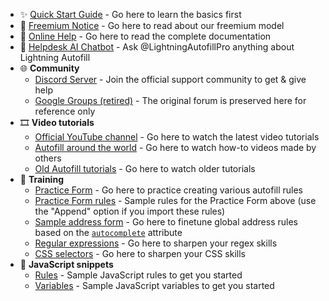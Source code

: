 - ✨ [Quick Start Guide](https://www.tohodo.com/autofill/quickstart.html) - Go here to learn the basics first
- 📢 [Freemium Notice](https://www.tohodo.com/autofill/freemium.html) - Go here to read about our freemium model
- 📕 [Online Help](https://www.tohodo.com/autofill/help.html) - Go here to read the complete documentation
- 🤖 [Helpdesk AI Chatbot](https://poe.com/LightningAutofillPro) - Ask @LightningAutofillPro anything about Lightning Autofill
- 🌐 **Community**
  - [Discord Server](https://discord.gg/NY6xxsQBRD) - Join the official support community to get & give help
  - [Google Groups (retired)](https://groups.google.com/g/chrome-autofill) - The original forum is preserved here for reference only
- 🎞️ **Video tutorials**
  - [Official YouTube channel](https://www.youtube.com/@lightningautofill) - Go here to watch the latest video tutorials
  - [Autofill around the world](https://www.youtube.com/playlist?list=PLwaOpg9d0KdXgwu7WlVILZCNGrKctUCoC) - Go here to watch how-to videos made by others
  - [Old Autofill tutorials](https://www.youtube.com/playlist?list=PLwaOpg9d0KdWp9kjGg4UyqJ6fGGzbtklK) - Go here to watch older tutorials
- 💪 **Training**
  - [Practice Form](https://www.tohodo.com/autofill/form.html) - Go here to practice creating various autofill rules
  - [Practice Form rules](https://pastebin.com/raw/k5j87pZB) - Sample rules for the Practice Form above (use the "Append" option if you import these rules)
  - [Sample address form](https://greenido.github.io/Product-Site-101/form-cc-example.html) - Go here to finetune global address rules based on the [`autocomplete`](https://developer.mozilla.org/docs/Web/HTML/Attributes/autocomplete) attribute
  - [Regular expressions](https://regex101.com/) - Go here to sharpen your regex skills
  - [CSS selectors](https://flukeout.github.io/) - Go here to sharpen your CSS skills
- 📜 **JavaScript snippets**
  - [Rules](https://github.com/thdoan/autofill-snippets/blob/main/rules.txt) - Sample JavaScript rules to get you started
  - [Variables](https://github.com/thdoan/autofill-snippets/blob/main/variables.txt) - Sample JavaScript variables to get you started
